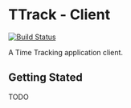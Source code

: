 # TTrack - Client

[![Build Status](https://travis-ci.org/25th-floor/ttrack-client.svg?branch=master)](https://travis-ci.org/25th-floor/ttrack)

A Time Tracking application client.

## Getting Stated

TODO
